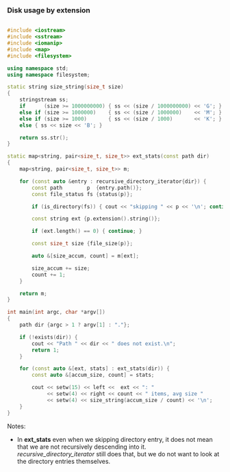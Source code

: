 ### Disk usage by extension

```cpp

#include <iostream>
#include <sstream>
#include <iomanip>
#include <map>
#include <filesystem>

using namespace std;
using namespace filesystem;

static string size_string(size_t size)
{
    stringstream ss;
    if      (size >= 1000000000) { ss << (size / 1000000000) << 'G'; }
    else if (size >= 1000000)    { ss << (size / 1000000)    << 'M'; }
    else if (size >= 1000)       { ss << (size / 1000)       << 'K'; }
    else { ss << size << 'B'; }

    return ss.str();
}

static map<string, pair<size_t, size_t>> ext_stats(const path dir)
{
    map<string, pair<size_t, size_t>> m;

    for (const auto &entry : recursive_directory_iterator{dir}) {
        const path        p  {entry.path()};
        const file_status fs {status(p)};

        if (is_directory(fs)) { cout << "skipping " << p << '\n'; continue; }

        const string ext {p.extension().string()};

        if (ext.length() == 0) { continue; }

        const size_t size {file_size(p)};

        auto &[size_accum, count] = m[ext];

        size_accum += size;
        count += 1;
    }

    return m;
}

int main(int argc, char *argv[])
{
    path dir {argc > 1 ? argv[1] : "."};

    if (!exists(dir)) {
        cout << "Path " << dir << " does not exist.\n";
        return 1;
    }

    for (const auto &[ext, stats] : ext_stats(dir)) {
        const auto &[accum_size, count] = stats;

        cout << setw(15) << left <<  ext << ": "
             << setw(4) << right << count << " items, avg size "
             << setw(4) << size_string(accum_size / count) << '\n';
    }
}
```

Notes:
- In **ext_stats** even when we skipping directory entry, it does not mean that we are not recursively descending into it. 
*recursive_directory_iterator* still does that, but we do not want to look at the directory entries themselves.
